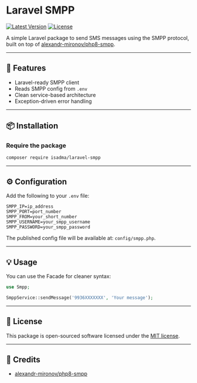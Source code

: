 
# Laravel SMPP

[![Latest Version](https://img.shields.io/packagist/v/isadma/laravel-smpp.svg?style=flat-square)](https://packagist.org/packages/isadma/laravel-smpp)
[![License](https://img.shields.io/packagist/l/isadma/laravel-smpp.svg?style=flat-square)](LICENSE)

A simple Laravel package to send SMS messages using the SMPP protocol, built on top of [alexandr-mironov/php8-smpp](https://github.com/alexandr-mironov/php8-smpp).

---

## 🚀 Features

- Laravel-ready SMPP client
- Reads SMPP config from `.env`
- Clean service-based architecture
- Exception-driven error handling

---

## 📦 Installation

### Require the package

```bash
composer require isadma/laravel-smpp
```
---

## ⚙️ Configuration

Add the following to your `.env` file:

```env
SMPP_IP=ip_address
SMPP_PORT=port_number
SMPP_FROM=your_short_number
SMPP_USERNAME=your_smpp_username
SMPP_PASSWORD=your_smpp_password
```

The published config file will be available at: `config/smpp.php`.

---

## 💡 Usage

You can use the Facade for cleaner syntax:

```php
use Smpp;

SmppService::sendMessage('9936XXXXXXX', 'Your message');
```

---

## 📄 License

This package is open-sourced software licensed under the [MIT license](LICENSE).

---

## 🙏 Credits

- [alexandr-mironov/php8-smpp](https://github.com/alexandr-mironov/php8-smpp)
